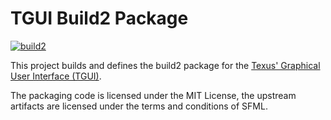# TGUI Build2 Package

[![build2](https://github.com/build2-packaging/tgui/actions/workflows/build2.yml/badge.svg)](https://github.com/build2-packaging/tgui/actions/workflows/build2.yml)

This project builds and defines the build2 package for the [Texus' Graphical User Interface (TGUI)](https://tgui.eu/).

The packaging code is licensed under the MIT License, the upstream artifacts are licensed under the terms and conditions of SFML.
